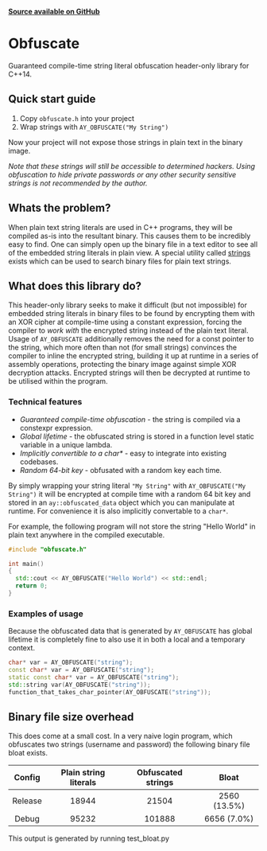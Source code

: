 **[Source available on GitHub](https://github.com/ExploitTheLoop/CPP-ENCRYPTION)**

# Obfuscate
Guaranteed compile-time string literal obfuscation header-only library for C++14.

## Quick start guide
1. Copy `obfuscate.h` into your project
2. Wrap strings with `AY_OBFUSCATE("My String")`

Now your project will not expose those strings in plain text in the binary image.

_Note that these strings will still be accessible to determined hackers. Using obfuscation to hide private passwords or any other security sensitive strings is not recommended by the author._

## Whats the problem?
When plain text string literals are used in C++ programs, they will be compiled as-is into the resultant binary. This causes them to be incredibly easy to find. One can simply open up the binary file in a text editor to see all of the embedded string literals in plain view. A special utility called [strings](https://en.wikipedia.org/wiki/Strings_(Unix)) exists which can be used to search binary files for plain text strings.

## What does this library do?
This header-only library seeks to make it difficult (but not impossible) for embedded string literals in binary files to be found by encrypting them with an XOR cipher at compile-time using a constant expression, forcing the compiler to _work with_ the encrypted string instead of the plain text literal. Usage of `AY_OBFUSCATE` additionally removes the need for a const pointer to the string, which more often than not (for small strings) convinces the compiler to inline the encrypted string, building it up at runtime in a series of assembly operations, protecting the binary image against simple XOR decryption attacks. Encrypted strings will then be decrypted at runtime to be utilised within the program.

### Technical features
* _Guaranteed compile-time obfuscation_ - the string is compiled via a constexpr expression.
* _Global lifetime_ - the obfuscated string is stored in a function level static variable in a unique lambda.
* _Implicitly convertible to a char*_ - easy to integrate into existing codebases.
* _Random 64-bit key_ - obfusated with a random key each time.

By simply wrapping your string literal `"My String"` with `AY_OBFUSCATE("My String")` it will be encrypted at compile time with a random 64 bit key and stored in an `ay::obfuscated_data` object which you can manipulate at runtime. For convenience it is also implicitly convertable to a `char*`.

For example, the following program will not store the string "Hello World" in plain text anywhere in the compiled executable.
```c++
#include "obfuscate.h"

int main()
{
  std::cout << AY_OBFUSCATE("Hello World") << std::endl;
  return 0;
}
```

### Examples of usage
Because the obfuscated data that is generated by `AY_OBFUSCATE` has global lifetime it is completely fine to also use it in both a local and a temporary context.
```c++
char* var = AY_OBFUSCATE("string");
const char* var = AY_OBFUSCATE("string");
static const char* var = AY_OBFUSCATE("string");
std::string var(AY_OBFUSCATE("string"));
function_that_takes_char_pointer(AY_OBFUSCATE("string"));
```

## Binary file size overhead
This does come at a small cost. In a very naive login program, which obfuscates two strings (username and password) the following binary file bloat exists.

| Config | Plain string literals | Obfuscated strings | Bloat |
|:------:|:---------------------:|:------------------:|:-----:|
| Release | 18944 | 21504 | 2560 (13.5%) |
| Debug | 95232 | 101888 | 6656 (7.0%) |

This output is generated by running test_bloat.py
